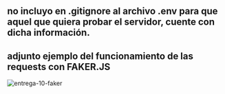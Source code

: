 ## no incluyo en .gitignore al archivo .env para que aquel que quiera probar el servidor, cuente con dicha información.

## adjunto ejemplo del funcionamiento de las requests con FAKER.JS

![entrega-10-faker](https://user-images.githubusercontent.com/79757893/134969197-f083f448-bb75-4dd4-8731-27240d126405.gif)
